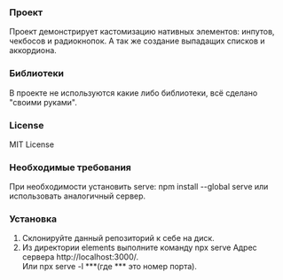### Проект
Проект демонстрирует кастомизацию нативных элементов:
инпутов, чекбосов и радиокнопок. А так же создание
выпадащих списков и аккордиона.
### Библиотеки
В проекте не используются какие либо библиотеки,
всё сделано "своими руками".
### License
MIT License

### Необходимые требования
При необходимости установить serve: npm install --global serve
или использовать аналогичный сервер.

### Установка
1. Склонируйте данный репозиторий к себе на диск.
2. Из директории elements выполните команду npx serve
Адрес сервера http://localhost:3000/.  
Или npx serve -l ***(где *** это номер порта).

